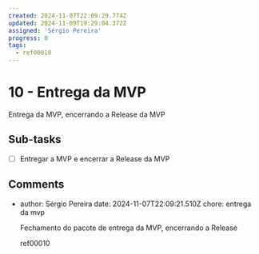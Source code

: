 ```yaml
---
created: 2024-11-07T22:09:29.774Z
updated: 2024-11-09T19:29:04.372Z
assigned: 'Sérgio Pereira'
progress: 0
tags:
  - ref00010
---
```


# 10 - Entrega da MVP

Entrega da MVP, encerrando a Release da MVP

## Sub-tasks

- [ ] Entregar a MVP e encerrar a Release da MVP

## Comments

- author: Sérgio Pereira
  date: 2024-11-07T22:09:21.510Z
  chore: entrega da mvp
  
  Fechamento do pacote de entrega da MVP, encerrando a Release
  
  ref00010
